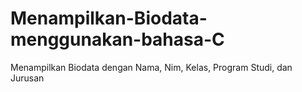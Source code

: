 # Menampilkan-Biodata-menggunakan-bahasa-C
Menampilkan Biodata dengan Nama, Nim, Kelas, Program Studi, dan Jurusan
